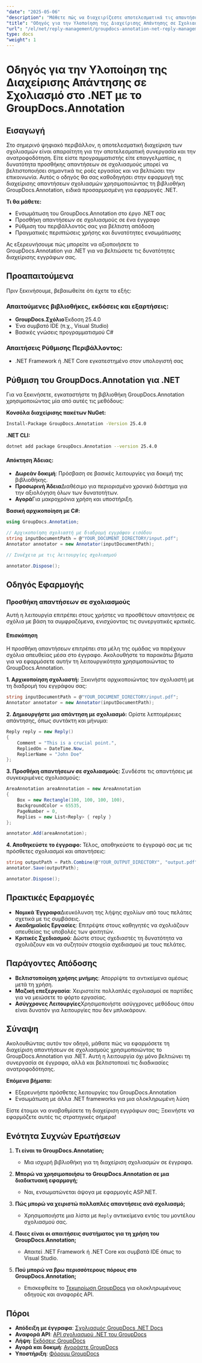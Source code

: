 ```yaml
---
"date": "2025-05-06"
"description": "Μάθετε πώς να διαχειρίζεστε αποτελεσματικά τις απαντήσεις σχολίων χρησιμοποιώντας το GroupDocs.Annotation για .NET. Αυτός ο οδηγός καλύπτει την ενσωμάτωση, την προσθήκη απαντήσεων και πρακτικές περιπτώσεις χρήσης."
"title": "Οδηγός για την Υλοποίηση της Διαχείρισης Απάντησης σε Σχολιασμό στο .NET με το GroupDocs.Annotation"
"url": "/el/net/reply-management/groupdocs-annotation-net-reply-management-guide/"
type: docs
"weight": 1
---
```


# Οδηγός για την Υλοποίηση της Διαχείρισης Απάντησης σε Σχολιασμό στο .NET με το GroupDocs.Annotation

## Εισαγωγή

Στο σημερινό ψηφιακό περιβάλλον, η αποτελεσματική διαχείριση των σχολιασμών είναι απαραίτητη για την αποτελεσματική συνεργασία και την ανατροφοδότηση. Είτε είστε προγραμματιστής είτε επαγγελματίας, η δυνατότητα προσθήκης απαντήσεων σε σχολιασμούς μπορεί να βελτιστοποιήσει σημαντικά τις ροές εργασίας και να βελτιώσει την επικοινωνία. Αυτός ο οδηγός θα σας καθοδηγήσει στην εφαρμογή της διαχείρισης απαντήσεων σχολιασμών χρησιμοποιώντας τη βιβλιοθήκη GroupDocs.Annotation, ειδικά προσαρμοσμένη για εφαρμογές .NET.

**Τι θα μάθετε:**
- Ενσωμάτωση του GroupDocs.Annotation στο έργο .NET σας
- Προσθήκη απαντήσεων σε σχολιασμούς σε ένα έγγραφο
- Ρύθμιση του περιβάλλοντός σας για βέλτιστη απόδοση
- Πραγματικές περιπτώσεις χρήσης και δυνατότητες ενσωμάτωσης

Ας εξερευνήσουμε πώς μπορείτε να αξιοποιήσετε το GroupDocs.Annotation για .NET για να βελτιώσετε τις δυνατότητες διαχείρισης εγγράφων σας.

## Προαπαιτούμενα

Πριν ξεκινήσουμε, βεβαιωθείτε ότι έχετε τα εξής:

### Απαιτούμενες βιβλιοθήκες, εκδόσεις και εξαρτήσεις:
- **GroupDocs.Σχόλιο**Έκδοση 25.4.0
- Ένα συμβατό IDE (π.χ., Visual Studio)
- Βασικές γνώσεις προγραμματισμού C#

### Απαιτήσεις Ρύθμισης Περιβάλλοντος:
- .NET Framework ή .NET Core εγκατεστημένο στον υπολογιστή σας

## Ρύθμιση του GroupDocs.Annotation για .NET

Για να ξεκινήσετε, εγκαταστήστε τη βιβλιοθήκη GroupDocs.Annotation χρησιμοποιώντας μία από αυτές τις μεθόδους:

**Κονσόλα διαχείρισης πακέτων NuGet:**
```bash
Install-Package GroupDocs.Annotation -Version 25.4.0
```

**.NET CLI:**
```bash
dotnet add package GroupDocs.Annotation --version 25.4.0
```

#### Απόκτηση Άδειας:
- **Δωρεάν δοκιμή**: Πρόσβαση σε βασικές λειτουργίες για δοκιμή της βιβλιοθήκης.
- **Προσωρινή Άδεια**Διαθέσιμο για περιορισμένο χρονικό διάστημα για την αξιολόγηση όλων των δυνατοτήτων.
- **Αγορά**Για μακροχρόνια χρήση και υποστήριξη.

**Βασική αρχικοποίηση με C#:**
```csharp
using GroupDocs.Annotation;

// Αρχικοποίηση σχολιαστή με διαδρομή εγγράφου εισόδου
string inputDocumentPath = @"YOUR_DOCUMENT_DIRECTORY/input.pdf";
Annotator annotator = new Annotator(inputDocumentPath);

// Συνέχεια με τις λειτουργίες σχολιασμού

annotator.Dispose();
```

## Οδηγός Εφαρμογής

### Προσθήκη απαντήσεων σε σχολιασμούς

Αυτή η λειτουργία επιτρέπει στους χρήστες να προσθέτουν απαντήσεις σε σχόλια με βάση τα συμφραζόμενα, ενισχύοντας τις συνεργατικές κριτικές.

#### Επισκόπηση
Η προσθήκη απαντήσεων επιτρέπει στα μέλη της ομάδας να παρέχουν σχόλια απευθείας μέσα στο έγγραφο. Ακολουθήστε τα παρακάτω βήματα για να εφαρμόσετε αυτήν τη λειτουργικότητα χρησιμοποιώντας το GroupDocs.Annotation.

**1. Αρχικοποίηση σχολιαστή:**
Ξεκινήστε αρχικοποιώντας τον σχολιαστή με τη διαδρομή του εγγράφου σας:
```csharp
string inputDocumentPath = @"YOUR_DOCUMENT_DIRECTORY/input.pdf";
Annotator annotator = new Annotator(inputDocumentPath);
```

**2. Δημιουργήστε μια απάντηση με σχολιασμό:**
Ορίστε λεπτομέρειες απάντησης, όπως συντάκτη και μήνυμα:
```csharp
Reply reply = new Reply()
{
    Comment = "This is a crucial point.",
    RepliedOn = DateTime.Now,
    ReplierName = "John Doe"
};
```

**3. Προσθήκη απαντήσεων σε σχολιασμούς:**
Συνδέστε τις απαντήσεις με συγκεκριμένες σχολιασμούς:
```csharp
AreaAnnotation areaAnnotation = new AreaAnnotation
{
    Box = new Rectangle(100, 100, 100, 100),
    BackgroundColor = 65535,
    PageNumber = 0,
    Replies = new List<Reply> { reply }
};

annotator.Add(areaAnnotation);
```

**4. Αποθηκεύστε το έγγραφο:**
Τέλος, αποθηκεύστε το έγγραφό σας με τις πρόσθετες σχολιασμοί και απαντήσεις:
```csharp
string outputPath = Path.Combine(@"YOUR_OUTPUT_DIRECTORY", "output.pdf");
annotator.Save(outputPath);

annotator.Dispose();
```

## Πρακτικές Εφαρμογές

- **Νομικά Έγγραφα**Διευκόλυνση της λήψης σχολίων από τους πελάτες σχετικά με τις συμβάσεις.
- **Ακαδημαϊκές Εργασίες**: Επιτρέψτε στους καθηγητές να σχολιάζουν απευθείας τις υποβολές των φοιτητών.
- **Κριτικές Σχεδιασμού**: Δώστε στους σχεδιαστές τη δυνατότητα να σχολιάζουν και να συζητούν στοιχεία σχεδιασμού με τους πελάτες.

## Παράγοντες Απόδοσης

- **Βελτιστοποίηση χρήσης μνήμης**: Απορρίψτε τα αντικείμενα αμέσως μετά τη χρήση.
- **Μαζική επεξεργασία**: Χειριστείτε πολλαπλές σχολιασμοί σε παρτίδες για να μειώσετε το φόρτο εργασίας.
- **Ασύγχρονες Λειτουργίες**Χρησιμοποιήστε ασύγχρονες μεθόδους όπου είναι δυνατόν για λειτουργίες που δεν μπλοκάρουν.

## Σύναψη

Ακολουθώντας αυτόν τον οδηγό, μάθατε πώς να εφαρμόσετε τη διαχείριση απαντήσεων σε σχολιασμούς χρησιμοποιώντας το GroupDocs.Annotation για .NET. Αυτή η λειτουργία όχι μόνο βελτιώνει τη συνεργασία σε έγγραφα, αλλά και βελτιστοποιεί τις διαδικασίες ανατροφοδότησης.

**Επόμενα βήματα:**
- Εξερευνήστε πρόσθετες λειτουργίες του GroupDocs.Annotation
- Ενσωμάτωση με άλλα .NET frameworks για μια ολοκληρωμένη λύση

Είστε έτοιμοι να αναβαθμίσετε τη διαχείριση εγγράφων σας; Ξεκινήστε να εφαρμόζετε αυτές τις στρατηγικές σήμερα!

## Ενότητα Συχνών Ερωτήσεων

1. **Τι είναι το GroupDocs.Annotation;**
   - Μια ισχυρή βιβλιοθήκη για τη διαχείριση σχολιασμών σε έγγραφα.

2. **Μπορώ να χρησιμοποιήσω το GroupDocs.Annotation σε μια διαδικτυακή εφαρμογή;**
   - Ναι, ενσωματώνεται άψογα με εφαρμογές ASP.NET.

3. **Πώς μπορώ να χειριστώ πολλαπλές απαντήσεις ανά σχολιασμό;**
   - Χρησιμοποιήστε μια λίστα με `Reply` αντικείμενα εντός του μοντέλου σχολιασμού σας.

4. **Ποιες είναι οι απαιτήσεις συστήματος για τη χρήση του GroupDocs.Annotation;**
   - Απαιτεί .NET Framework ή .NET Core και συμβατά IDE όπως το Visual Studio.

5. **Πού μπορώ να βρω περισσότερους πόρους στο GroupDocs.Annotation;**
   - Επισκεφθείτε το [Τεκμηρίωση GroupDocs](https://docs.groupdocs.com/annotation/net/) για ολοκληρωμένους οδηγούς και αναφορές API.

## Πόροι

- **Απόδειξη με έγγραφα**: [Σχολιασμός GroupDocs .NET Docs](https://docs.groupdocs.com/annotation/net/)
- **Αναφορά API**: [API σχολιασμού .NET του GroupDocs](https://reference.groupdocs.com/annotation/net/)
- **Λήψη**: [Εκδόσεις GroupDocs](https://releases.groupdocs.com/annotation/net/)
- **Αγορά και δοκιμή**: [Αγοράστε GroupDocs](https://purchase.groupdocs.com/buy)
- **Υποστήριξη**: [Φόρουμ GroupDocs](https://forum.groupdocs.com/c/annotation/)